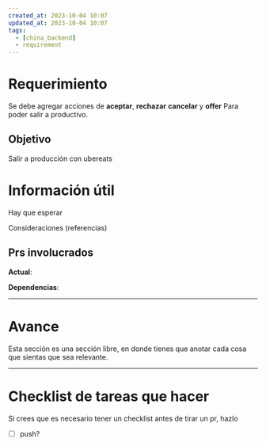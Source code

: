 ```yaml
---
created_at: 2023-10-04 10:07
updated_at: 2023-10-04 10:07
tags:
  - [china_backend]
  - requirement
---
```


# Requerimiento

Se debe agregar acciones de **aceptar**, **rechazar** **cancelar** y **offer**
Para poder salir a productivo.


## Objetivo

Salir a producción con ubereats


# Información útil

Hay que esperar

Consideraciones (referencias)

## Prs involucrados

**Actual**:

**Dependencias**:

---
# Avance

Esta sección es una sección libre, en donde tienes que anotar cada cosa que sientas que sea relevante.



---
# Checklist de tareas que hacer 

Si crees que es necesario tener un checklist antes de tirar un pr, hazlo

- [ ] push?